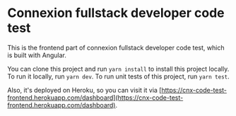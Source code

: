# Connexion fullstack developer code test

This is the frontend part of connexion fullstack developer code test, which is built with Angular.

You can clone this project and run `yarn install` to install this project locally.
To run it locally, run `yarn dev`.
To run unit tests of this project, run `yarn test`.

Also, it's deployed on Heroku, so you can visit it via [https://cnx-code-test-frontend.herokuapp.com/dashboard](https://cnx-code-test-frontend.herokuapp.com/dashboard).
